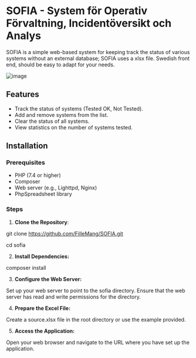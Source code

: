 # SOFIA - System för Operativ Förvaltning, Incidentöversikt och Analys

SOFIA is a simple web-based system for keeping track the status of various systems without an external database; SOFIA uses a xlsx file.
Swedish front end, should be easy to adapt for your needs. 

![image](https://github.com/user-attachments/assets/987b6e81-6af3-4f10-b710-b05c3c70c46e)


## Features

- Track the status of systems (Tested OK, Not Tested).
- Add and remove systems from the list.
- Clear the status of all systems.
- View statistics on the number of systems tested.

## Installation

### Prerequisites

- PHP (7.4 or higher)
- Composer
- Web server (e.g., Lighttpd, Nginx)
- PhpSpreadsheet library

### Steps

1.  **Clone the Repository**:

   git clone https://github.com/FilleMang/SOFIA.git
   
   cd sofia

2.  **Install Dependencies:**

composer install

3.  **Configure the Web Server:**

Set up your web server to point to the sofia directory.
Ensure that the web server has read and write permissions for the directory.

4.  **Prepare the Excel File:**

Create a source.xlsx file in the root directory or use the example provided.

5.  **Access the Application:**

Open your web browser and navigate to the URL where you have set up the application.
